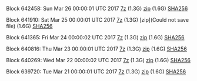 Block 642458: Sun Mar 26 00:00:01 UTC 2017 [7z](https://transfer.sh/164uhT/bootstrap.dat.20170326.7z) (1.3G) [zip](https://transfer.sh/tUoF6/bootstrap.dat.20170326.zip) (1.6G) [SHA256](https://transfer.sh/qKQso/sha256.txt)

Block 641910: Sat Mar 25 00:00:01 UTC 2017 [7z](https://transfer.sh/8sX8a/bootstrap.dat.20170325.7z) (1.3G) [zip](Could not save file) (1.6G) [SHA256](https://transfer.sh/wXFQj/sha256.txt)

Block 641365: Fri Mar 24 00:00:02 UTC 2017 [7z](https://transfer.sh/nOyTV/bootstrap.dat.20170324.7z) (1.3G) [zip](https://transfer.sh/Q6I8/bootstrap.dat.20170324.zip) (1.6G) [SHA256](https://transfer.sh/kTStb/sha256.txt)

Block 640816: Thu Mar 23 00:00:01 UTC 2017 [7z](https://transfer.sh/ZKgoN/bootstrap.dat.20170323.7z) (1.3G) [zip](https://transfer.sh/EwCv6/bootstrap.dat.20170323.zip) (1.6G) [SHA256](https://transfer.sh/7WSef/sha256.txt)

Block 640269: Wed Mar 22 00:00:02 UTC 2017 [7z](https://transfer.sh/eLq6g/bootstrap.dat.20170322.7z) (1.3G) [zip](https://transfer.sh/mA7uV/bootstrap.dat.20170322.zip) (1.6G) [SHA256](https://transfer.sh/nUuQ3/sha256.txt)

Block 639720: Tue Mar 21 00:00:01 UTC 2017 [7z](https://transfer.sh/Wzxpl/bootstrap.dat.20170321.7z) (1.3G) [zip](https://transfer.sh/eUNKJ/bootstrap.dat.20170321.zip) (1.6G) [SHA256](https://transfer.sh/u8GSk/sha256.txt)
